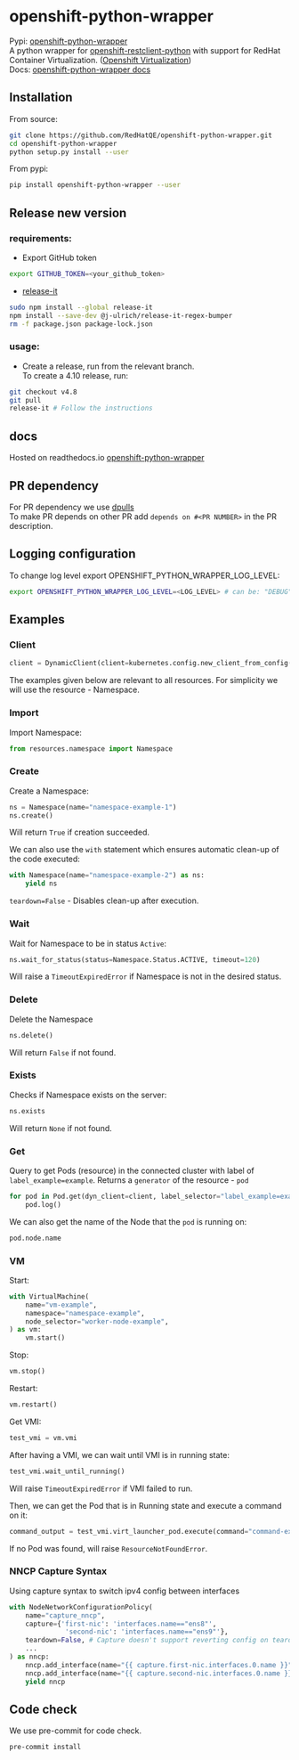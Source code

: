 # openshift-python-wrapper
Pypi: [openshift-python-wrapper](https://pypi.org/project/openshift-python-wrapper)  
A python wrapper for [openshift-restclient-python](https://github.com/openshift/openshift-restclient-python) with support for RedHat Container Virtualization. ([Openshift Virtualization](https://www.openshift.com/learn/topics/virtualization))  
Docs: [openshift-python-wrapper docs](https://openshift-python-wrapper.readthedocs.io/en/latest/)

## Installation
From source:
```bash
git clone https://github.com/RedHatQE/openshift-python-wrapper.git
cd openshift-python-wrapper
python setup.py install --user
```
From pypi:
```bash
pip install openshift-python-wrapper --user
```

## Release new version
### requirements:
* Export GitHub token
```bash
export GITHUB_TOKEN=<your_github_token>
```
* [release-it](https://github.com/release-it/release-it)
```bash
sudo npm install --global release-it
npm install --save-dev @j-ulrich/release-it-regex-bumper
rm -f package.json package-lock.json
```
### usage:
* Create a release, run from the relevant branch.  
To create a 4.10 release, run:
```bash
git checkout v4.8
git pull
release-it # Follow the instructions
```

## docs
Hosted on readthedocs.io [openshift-python-wrapper](https://openshift-python-wrapper.readthedocs.io/en/latest/)

## PR dependency
For PR dependency we use [dpulls](https://www.dpulls.com/)  
To make PR depends on other PR add `depends on #<PR NUMBER>` in the PR description.

## Logging configuration
To change log level export OPENSHIFT_PYTHON_WRAPPER_LOG_LEVEL:  

```bash
export OPENSHIFT_PYTHON_WRAPPER_LOG_LEVEL=<LOG_LEVEL> # can be: "DEBUG", "INFO", "WARNING", "ERROR", "CRITICAL"
```

## Examples
### Client
```python
client = DynamicClient(client=kubernetes.config.new_client_from_config())
```
The examples given below are relevant to all resources. For simplicity we will use the resource - Namespace.
### Import
Import Namespace:
```python
from resources.namespace import Namespace
```
### Create
Create a Namespace:
```python
ns = Namespace(name="namespace-example-1")
ns.create()
```
Will return ``True`` if creation succeeded.

We can also use the ``with`` statement which ensures automatic clean-up of the code executed:
```python
with Namespace(name="namespace-example-2") as ns:
    yield ns
```
``teardown=False`` -  Disables clean-up after execution.
### Wait
Wait for Namespace to be in status ``Active``:
```python
ns.wait_for_status(status=Namespace.Status.ACTIVE, timeout=120)
```
Will raise a ``TimeoutExpiredError`` if Namespace is not in the desired status.
### Delete
Delete the Namespace
```python
ns.delete()
```
Will return ``False`` if not found.
### Exists
Checks if Namespace exists on the server:
```python
ns.exists
```
Will return ``None`` if not found.
### Get
Query to get Pods (resource) in the connected cluster with label of ``label_example=example``. Returns a ``generator`` of the resource - ``pod``
```python
for pod in Pod.get(dyn_client=client, label_selector="label_example=example")):
    pod.log()
```
We can also get the name of the Node that the ``pod`` is running on:
```python
pod.node.name
```
### VM
Start:
```python
with VirtualMachine(
    name="vm-example",
    namespace="namespace-example",
    node_selector="worker-node-example",
) as vm:
    vm.start()
```
Stop:
```python
vm.stop()
```
Restart:
```python
vm.restart()
```
Get VMI:
```python
test_vmi = vm.vmi
```
After having a VMI, we can wait until VMI is in running state:
```python
test_vmi.wait_until_running()
```
Will raise ``TimeoutExpiredError`` if VMI failed to run.

Then, we can get the Pod that is in Running state and execute a command on it:
```python
command_output = test_vmi.virt_launcher_pod.execute(command="command-example")
```
If no Pod was found, will raise ``ResourceNotFoundError``.

### NNCP Capture Syntax
Using capture syntax to switch ipv4 config between interfaces
```python
with NodeNetworkConfigurationPolicy(
    name="capture_nncp",
    capture={'first-nic': 'interfaces.name=="ens8"',
              'second-nic': 'interfaces.name=="ens9"'},
    teardown=False, # Capture doesn't support reverting config on teardown
    ...  
) as nncp:
    nncp.add_interface(name="{{ capture.first-nic.interfaces.0.name }}", set_ipv4="{{ capture.second-nic.interfaces.0.ipv4 }}")
    nncp.add_interface(name="{{ capture.second-nic.interfaces.0.name }}", set_ipv4="{{ capture.first-nic.interfaces.0.ipv4 }}")
    yield nncp
```

## Code check
We use pre-commit for code check.
```bash
pre-commit install
```
